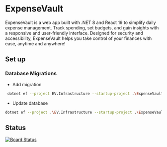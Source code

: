 # ExpenseVault

ExpenseVault is a web app built with .NET 8 and React 19 to simplify daily expense management. Track spending, set budgets, and gain insights with a responsive and user-friendly interface. Designed for security and accessibility, ExpenseVault helps you take control of your finances with ease, anytime and anywhere!

## Set up

### Database Migrations

- Add migration

```bash
 dotnet ef --project EV.Infrastructure --startup-project .\ExpenseVault.Server migrations add *comment here*
```

- Update database

```bash
dotnet ef --project .\EV.Infrastructure --startup-project .\ExpenseVault.Server update database
```

## Status
[![Board Status](https://dev.azure.com/hoangmyit/60cc3e6e-54db-409f-b1e0-e88c18a72c4d/0b31a195-dd7a-4a82-8134-bcc2a7182059/_apis/work/boardbadge/376f7740-e3ce-47d3-84da-7ff1bd6afbf5?columnOptions=1)](https://dev.azure.com/hoangmyit/60cc3e6e-54db-409f-b1e0-e88c18a72c4d/_boards/board/t/0b31a195-dd7a-4a82-8134-bcc2a7182059/Stories/)
